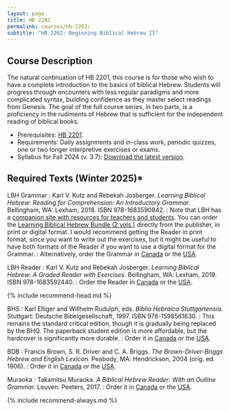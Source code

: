 ```yaml
---
layout: page
title: HB 2202
permalink: courses/hb-2202/
subtitle: "HB 2202: Beginning Biblical Hebrew II"
---
```


## Course Description

The natural continuation of HB 2201, this course is for those who wish
to have a complete introduction to the basics of biblical Hebrew.
Students will progress through encounters with less regular paradigms
and more complicated syntax, building confidence as they master select
readings from Genesis. The goal of the full course series, in two parts,
is a proficiency in the rudiments of Hebrew that is sufficient for the
independent reading of biblical books.

- Prerequisites: [HB 2201](../hb-2201/).
- Requirements: Daily assignments and in-class work, periodic quizzes, one or two longer interpretive exercises or exams.
- Syllabus for Fall 2024 (v. 3.7): [Download the latest version](https://github.com/danieldriver/Syllabi/raw/master/HB/HB2202-Driver2025.pdf).

## Required Texts (Winter 2025)*

LBH Grammar
: Karl V. Kutz and Rebekah Josberger. *Learning Biblical Hebrew: Reading for Comprehension: An Introductory Grammar.* Bellingham, WA: Lexham, 2018. ISBN 978-1683590842.
: Note that LBH has a [companion site with resources for teachers and students](http://www.learningbiblicalhebrew.com/). You can order the [Learning Biblical Hebrew Bundle (2 vols.)](https://lexhampress.com/product/177582/learning-biblical-hebrew-bundle) directly from the publisher, in print or digital format. I would recommend getting the Reader in print format, since you want to write out the exercises, but it might be useful to have both formats of the Reader if you want to use a digital format for the Grammar.
: Alternatively, order the Grammar in [Canada](https://amzn.to/3eK41UK) or the [USA](https://amzn.to/3byumDo).

LBH Reader
: Karl V. Kutz and Rebekah Josberger. *Learning Biblical Hebrew: A Graded Reader with Exercises.* Bellingham, WA: Lexham, 2019. ISBN 978-1683592440.
: Order the Reader in [Canada](https://amzn.to/3axosRq) or the [USA](https://amzn.to/3bwgSI9).

{% include recommend-head.md %}

BHS
: Karl Elliger and Willhelm Rudulph, eds. *Biblia Hebraica Stuttgartensia.* Stuttgart: Deutsche Bibelgesellschaft, 1997. ISBN 978-1598561630.
: This remains the standard critical edition, though it is gradually being replaced by the BHQ. The paperback student edition is more affordable, but the hardcover is significantly more durable.
: Order it in [Canada](https://amzn.to/2LwUtli) or the [USA](https://amzn.to/2K0sZ1L).

BDB
: Francis Brown, S. R. Driver and C. A. Briggs. *The Brown-Driver-Briggs Hebrew and English Lexicon.* Peabody, MA: Hendrickson, 2004 (orig. ed. 1906).
: Order it in [Canada](https://amzn.to/3L6EMfW) or the [USA](https://amzn.to/3BBIGdU).

Muraoka
: Takamitsu Muraoka. *A Biblical Hebrew Reader: With an Outline Grammar.* Leuven: Peeters, 2017.
: Order it in [Canada](https://amzn.to/2NSJ1gt) or the [USA](https://amzn.to/2uW4hec).

{% include recommend-always.md %}
